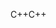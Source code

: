 <span data-ttu-id="187af-101">C++</span><span class="sxs-lookup"><span data-stu-id="187af-101">C++</span></span>